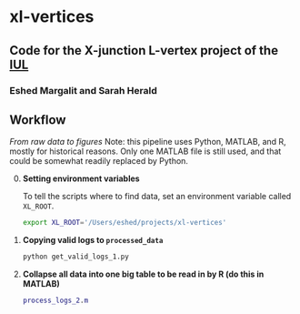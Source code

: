 # xl-vertices

## Code for the X-junction L-vertex project of the [IUL](geon.usc.edu)
### Eshed Margalit and Sarah Herald

## Workflow
_From raw data to figures_
Note: this pipeline uses Python, MATLAB, and R, mostly for historical reasons. Only one MATLAB file is still used, and that could be somewhat readily replaced by Python.

0. **Setting environment variables**

    To tell the scripts where to find data, set an environment variable called `XL_ROOT`.
    ```bash
	export XL_ROOT='/Users/eshed/projects/xl-vertices'
	```

1. **Copying valid logs to `processed_data`**

    ```bash
	python get_valid_logs_1.py
	```

2. **Collapse all data into one big table to be read in by R (do this in MATLAB)**

    ```MATLAB
	process_logs_2.m
	```

